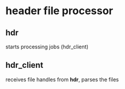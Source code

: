 # header file processor

## hdr
starts processing jobs (hdr_client)

## hdr_client
receives file handles from **hdr**, parses the files



